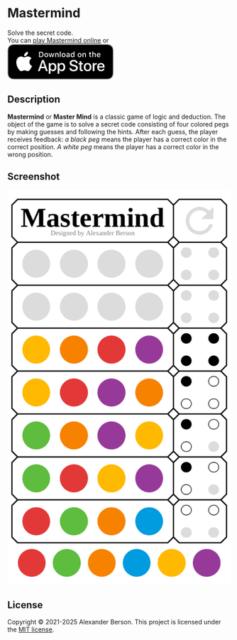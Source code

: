 # Mastermind

Solve the secret code.<br>
You can [play Mastermind online](https://alex-berson.github.io/mastermind/) or <br>
[<img src="images/Download_on_the_App_Store_Badge_US-UK_RGB_blk_092917.svg">](https://apps.apple.com/us/app/mastermind/id1553588319)

## Description

**Mastermind** or **Master Mind** is a classic game of logic and deduction. The object of the game is to solve a secret code consisting of four colored pegs by making guesses and following the hints. After each guess, the player receives feedback: _a black peg_ means the player has a correct color in the correct position. _A white peg_ means the player has a correct color in the wrong position.

## Screenshot

<p align="center">
  <img src="images/screenshot.png" alt="Screenshot">
</p>

## License

Copyright &copy; 2021-2025 Alexander Berson. This project is licensed under the [MIT license](LICENSE.txt "MIT License").

